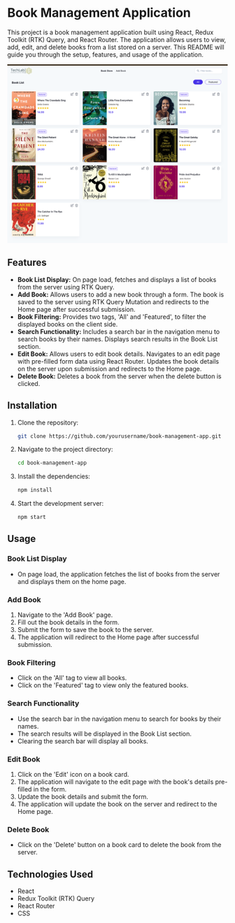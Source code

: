 # Book Management Application

This project is a book management application built using React, Redux Toolkit
(RTK) Query, and React Router. The application allows users to view, add, edit,
and delete books from a list stored on a server. This README will guide you
through the setup, features, and usage of the application.

![Alt text](image.png)

## Features

- **Book List Display:** On page load, fetches and displays a list of books from
  the server using RTK Query.
- **Add Book:** Allows users to add a new book through a form. The book is saved
  to the server using RTK Query Mutation and redirects to the Home page after
  successful submission.
- **Book Filtering:** Provides two tags, 'All' and 'Featured', to filter the
  displayed books on the client side.
- **Search Functionality:** Includes a search bar in the navigation menu to
  search books by their names. Displays search results in the Book List section.
- **Edit Book:** Allows users to edit book details. Navigates to an edit page
  with pre-filled form data using React Router. Updates the book details on the
  server upon submission and redirects to the Home page.
- **Delete Book:** Deletes a book from the server when the delete button is
  clicked.

## Installation

1. Clone the repository:
      ```bash
      git clone https://github.com/yourusername/book-management-app.git
      ```
2. Navigate to the project directory:
      ```bash
      cd book-management-app
      ```
3. Install the dependencies:
      ```bash
      npm install
      ```
4. Start the development server:
      ```bash
      npm start
      ```

## Usage

### Book List Display

- On page load, the application fetches the list of books from the server and
  displays them on the home page.

### Add Book

1. Navigate to the 'Add Book' page.
2. Fill out the book details in the form.
3. Submit the form to save the book to the server.
4. The application will redirect to the Home page after successful submission.

### Book Filtering

- Click on the 'All' tag to view all books.
- Click on the 'Featured' tag to view only the featured books.

### Search Functionality

- Use the search bar in the navigation menu to search for books by their names.
- The search results will be displayed in the Book List section.
- Clearing the search bar will display all books.

### Edit Book

1. Click on the 'Edit' icon on a book card.
2. The application will navigate to the edit page with the book's details
   pre-filled in the form.
3. Update the book details and submit the form.
4. The application will update the book on the server and redirect to the Home
   page.

### Delete Book

- Click on the 'Delete' button on a book card to delete the book from the
  server.

## Technologies Used

- React
- Redux Toolkit (RTK) Query
- React Router
- CSS

